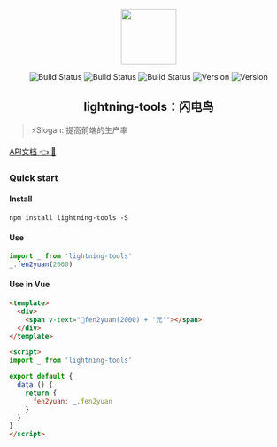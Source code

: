 <p align="center"><a href="https://www.npmjs.com/package/lightning-tools" target="_blank"><img width="100" src="http://outt0i9l8.bkt.clouddn.com/lightning.png"></a></p>

<p align="center">
    <a href="https://www.npmjs.com/package/lightning-tools" target="_blank"><img src="https://img.shields.io/badge/version-1.1.4-blue.svg?style=flat" alt="Build Status"></a>
    <a href="https://www.npmjs.com/package/lightning-tools" target="_blank"><img src="https://img.shields.io/travis/rust-lang/rust.svg" alt="Build Status"></a>
    <a href="https://www.npmjs.com/package/lightning-tools" target="_blank"><img src="https://img.shields.io/packagist/l/doctrine/orm.svg" alt="Build Status"></a>
    <a href="https://www.npmjs.com/package/lightning-tools" target="_blank"><img src="https://img.shields.io/npm/v/npm.svg" alt="Version"></a>
    <a href="https://www.npmjs.com/package/lightning-tools" target="_blank"><img src="https://img.shields.io/badge/dependency-lodash-ff69b4.svg" alt="Version"></a>
</p>

<h2 align="center">lightning-tools：闪电鸟</h2>

> :zap:Slogan: 提高前端的生产率

[API文档 :point_left: :eyes:](http://super2god.coding.me/lightning-tools-wiki/#/README)

### Quick start

#### Install
```
npm install lightning-tools -S
```

#### Use
```js
import _ from 'lightning-tools'
_.fen2yuan(2000)
```

#### Use in Vue
```html
<template>
  <div>
    <span v-text="fen2yuan(2000) + '元'"></span>
  </div>
</template>

<script>
import _ from 'lightning-tools'

export default {
  data () {
    return {
      fen2yuan: _.fen2yuan
    }
  }
}
</script>
```
